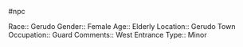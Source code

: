 #npc 

Race:: Gerudo
Gender:: Female
Age:: Elderly
Location:: Gerudo Town
Occupation:: Guard
Comments:: West Entrance
Type:: Minor
